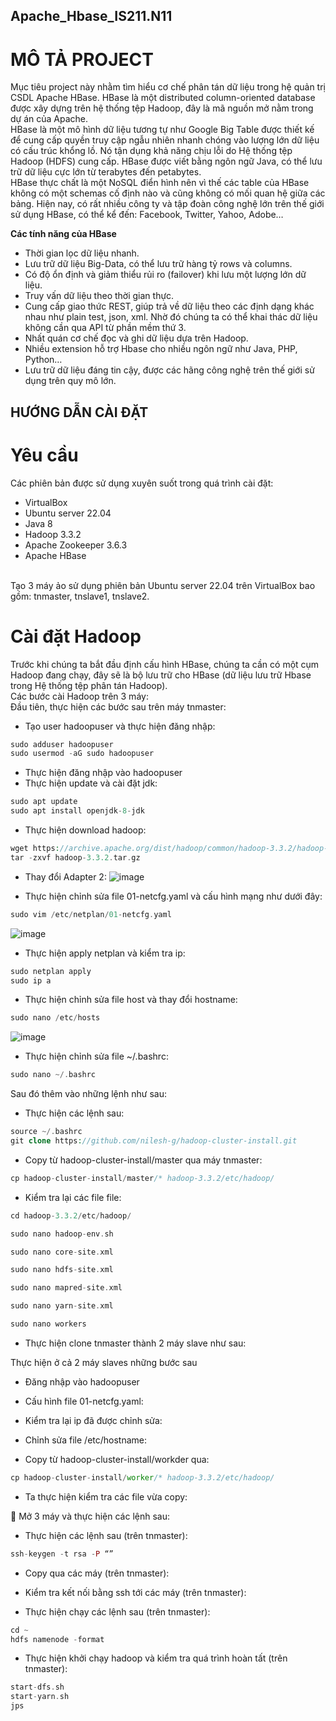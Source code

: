 ## Apache_Hbase_IS211.N11
# MÔ TẢ PROJECT
Mục tiêu project này nhằm tìm hiểu cơ chế phân tán dữ liệu trong hệ quản trị CSDL Apache HBase. HBase là một distributed column-oriented database được xây dựng trên hệ thống tệp Hadoop, đây là mã nguồn mở nằm trong dự án của Apache. </br>
HBase là một mô hình dữ liệu tương tự như Google Big Table được thiết kế để cung cấp quyền truy cập ngẫu nhiên nhanh chóng vào lượng lớn dữ liệu có cấu trúc khổng lồ. Nó tận dụng khả năng chịu lỗi do Hệ thống tệp Hadoop (HDFS) cung cấp. HBase được viết bằng ngôn ngữ Java, có thể lưu trữ dữ liệu cực lớn từ terabytes đến petabytes. </br>
HBase thực chất là một NoSQL điển hình nên vì thế các table của HBase không có một schemas cố định nào và cũng không có mối quan hệ giữa các bảng. Hiện nay, có rất nhiều công ty và tập đoàn công nghệ lớn trên thế giới sử dụng HBase, có thể kể đến: Facebook, Twitter, Yahoo, Adobe…

**Các tính năng của HBase** </br>
- Thời gian lọc dữ liệu nhanh. </br>
- Lưu trữ dữ liệu Big-Data, có thể lưu trữ hàng tỷ rows và columns. </br>
- Có độ ổn định và giảm thiểu rủi ro (failover) khi lưu một lượng lớn dữ liệu. </br>
- Truy vấn dữ liệu theo thời gian thực. </br>
- Cung cấp giao thức REST, giúp trả về dữ liệu theo các định dạng khác nhau như plain test, json, xml. Nhờ đó chúng ta có thể khai thác dữ liệu không cần qua API từ phần mềm thứ 3. </br>
- Nhất quán cơ chế đọc và ghi dữ liệu dựa trên Hadoop. </br>
- Nhiều extension hỗ trợ Hbase cho nhiều ngôn ngữ như Java, PHP, Python… </br>
- Lưu trữ dữ liệu đáng tin cậy, được các hãng công nghệ trên thế giới sử dụng trên quy mô lớn.</br>

## HƯỚNG DẪN CÀI ĐẶT
# Yêu cầu
Các phiên bản được sử dụng xuyên suốt trong quá trình cài đặt:
-	VirtualBox
-	Ubuntu server 22.04 
-	Java 8
-	Hadoop 3.3.2
-	Apache Zookeeper 3.6.3
-	Apache HBase
</br>
Tạo 3 máy ảo sử dụng phiên bản Ubuntu server 22.04 trên VirtualBox bao gồm: tnmaster, tnslave1, tnslave2.

# Cài đặt Hadoop
Trước khi chúng ta bắt đầu định cấu hình HBase, chúng ta cần có một cụm Hadoop đang chạy, đây sẽ là bộ lưu trữ cho HBase (dữ liệu lưu trữ Hbase trong Hệ thống tệp phân tán Hadoop). </br>
Các bước cài Hadoop trên 3 máy: </br>
Đầu tiên, thực hiện các bước sau trên máy tnmaster:
-	Tạo user hadoopuser và thực hiện đăng nhập:
```php
sudo adduser hadoopuser
sudo usermod -aG sudo hadoopuser
```
- Thực hiện đăng nhập vào hadoopuser
-	Thực hiện update và cài đặt jdk:
```php
sudo apt update
sudo apt install openjdk-8-jdk
```
-	Thực hiện download hadoop:
```php
wget https://archive.apache.org/dist/hadoop/common/hadoop-3.3.2/hadoop-3.3.2.tar.gz
tar -zxvf hadoop-3.3.2.tar.gz
```
- Thay đổi Adapter 2:
![image](https://user-images.githubusercontent.com/88712945/208700218-42e9a866-dd32-4422-bd49-7bc93067f17b.png)

-	Thực hiện chỉnh sửa file 01-netcfg.yaml và cấu hình mạng như dưới đây:
```php 
sudo vim /etc/netplan/01-netcfg.yaml
```
![image](https://user-images.githubusercontent.com/88712945/208697818-429dac9a-4bc3-497d-988b-55825fb37a2f.png) </br>

-	Thực hiện apply netplan và kiểm tra ip:
```php
sudo netplan apply
sudo ip a
```
-	Thực hiện chỉnh sửa file host và thay đổi hostname: 
```php
sudo nano /etc/hosts
```
![image](https://user-images.githubusercontent.com/88712945/208700589-a7ea5d3c-7b92-45a3-ba4e-c4191c1db48e.png)

-	Thực hiện chỉnh sửa file ~/.bashrc:
```php
sudo nano ~/.bashrc
```
Sau đó thêm vào những lệnh như sau:
-	Thực hiện các lệnh sau:
```php
source ~/.bashrc
git clone https://github.com/nilesh-g/hadoop-cluster-install.git
 ```
-	Copy từ hadoop-cluster-install/master qua máy tnmaster:
```php
cp hadoop-cluster-install/master/* hadoop-3.3.2/etc/hadoop/
```
-	Kiểm tra lại các file file:
```php
cd hadoop-3.3.2/etc/hadoop/
```
```php
sudo nano hadoop-env.sh
```
```php
sudo nano core-site.xml
```

```php
sudo nano hdfs-site.xml
``` 

```php
sudo nano mapred-site.xml
``` 

```php
sudo nano yarn-site.xml
```

```php
sudo nano workers
```


-	Thực hiện clone tnmaster thành 2 máy slave như sau:
 
 
 

Thực hiện ở cả 2 máy slaves những bước sau
-	Đăng nhập vào hadoopuser
 
-	Cấu hình file 01-netcfg.yaml:
 

-	Kiểm tra lại ip đã được chỉnh sửa:
 

-	Chỉnh sửa file /etc/hostname:
 

-	Copy từ hadoop-cluster-install/workder qua:
```php
cp hadoop-cluster-install/worker/* hadoop-3.3.2/etc/hadoop/
``` 

-	Ta thực hiện kiểm tra các file vừa copy:
 
 
 
 
 

	Mở 3 máy và thực hiện các lệnh sau:
-	Thực hiện các lệnh sau (trên tnmaster):
```php
ssh-keygen -t rsa -P “”
```




-	Copy qua các máy (trên tnmaster):
 
 
 
-	Kiểm tra kết nối bằng ssh tới các máy (trên tnmaster):
 
 
 
-	Thực hiện chạy các lệnh sau (trên tnmaster):
```php
cd ~
hdfs namenode -format
```
 

-	Thực hiện khởi chạy hadoop và kiểm tra quá trình hoàn tất (trên tnmaster):
```php
start-dfs.sh
start-yarn.sh
jps
```  





